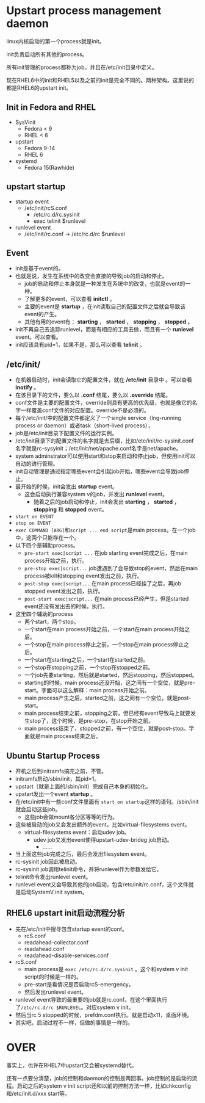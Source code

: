 # Upstart process management daemon

linux内核启动的第一个process就是init。

init负责启动所有其他的process。

所有init管理的process都称为job，并且在/etc/init目录中定义。

现在RHEL6中的init和RHEL5以及之前的init是完全不同的。两种架构。这里说的都是RHEL6的upstart init。

## Init in Fedora and RHEL

  * SysVinit 
    * Fedora < 9 
    * RHEL < 6 
  * upstart 
    * Fedora 9-14 
    * RHEL 6 
  * systemd 
    * Fedora 15(Rawhide) 

## upstart startup

  * startup event 
    * /etc/init/rcS.conf 
      * /etc/rc.d/rc.sysinit 
      * exec telinit $runlevel 
  * runlevel event 
    * /etc/init/rc.conf -> /etc/rc.d/rc $runlevel 

## Event

  * init是基于event的。 
  * 也就是说，发生在系统中的改变会直接的导致job的启动和停止。 
    * job的启动和停止本身就是一种发生在系统中的改变，也就是event的一种。 
    * 了解更多的event，可以查看 **initctl** 。 
    * 主要的event是 **startup** ，在init读取自己的配置文件之后就会导致该event的产生。 
    * 其他有用的event有： **starting** ， **started** ， **stopping** ， **stopped** 。 
  * init不再自己去追踪runlevel，而是有相应的工具去做，而且有一个 **runlevel** event。可以查看。 
  * init应该具有pid=1，如果不是，那么可以查看 **telinit** 。 

## /etc/init/

  * 在机器启动时，init会读取它的配置文件，就在 **/etc/init** 目录中 。可以查看 **inotify** 。 
  * 在该目录下的文件，要么以 **.conf** 结尾，要么以 **.override** 结尾。 
  * conf文件是主要的配置文件，override则具有更高的优先级，也就是像它的名字一样覆盖conf文件的对应配置。override不是必须的。 
  * 每个/etc/init/中的配置文件都定义了一个single service（lng-running process or daemon）或者task（short-lived process）， 
  * job是/etc/init目录下配置文件的运行实例。 
  * /etc/init目录下的配置文件的名字就是去后缀，比如/etc/init/rc-sysinit.conf名字就是rc-sysyinit；/etc/init/net/apache.conf名字是net/apache。 
  * system adminstrator可以使用start和stop来启动和停止job，但使用init可以自动的进行管理。 
  * init自动管理是通过指定哪些event会引起job开始，哪些event会导致job停止。 
  * 最开始的时候，init会发出 **startup** event。 
    * 这会启动执行兼容system v的job，并发出 **runlevel** event。 
      * 随着之后的job启动和停止，init会发出 **starting** ， **started** ， **stopping** 和 **stopped** event。 
  * `start on EVENT`
  * `stop on EVENT`
  * `exec COMMAND [ARG]`和`script ... end script`是main process。在一个job中，这两个只能存在一个。 
  * 以下四个是辅助process。 
    * `pre-start exec|script ...` 在job starting event完成之后，在main process开始之前，执行。 
    * `pre-stop exec|script...` job遭遇到了会导致stop的event，然后在main process被kill和stopping event发出之前，执行。 
    * `post-stop exec|script...` 在main process已经挂了之后，再job stopped event发出之前，执行。 
    * `post-start exec|script...` 在main process已经产生，但是started event还没有发出去的时候，执行。 
  * 这里四个辅助的process 
    * 两个start，两个stop。 
    * 一个start在main process开始之前，一个start在main process开始之后。 
    * 一个stop在main process停止之前，一个stop在main process停止之后。 
    * 一个start在starting之后，一个start在started之前。 
    * 一个stop在stopping之前，一个stop在stopped之前。 
    * 一个job先要starting，然后就是started，然后stopping，然后stopped。 
    * starting的时候，main process还没开始，这之间有一个空位，就是pre-start。字面可以这么解释：main process开始之前。 
    * main process产生之后，started之前，这之间有一个空位，就是post-start。 
    * main process结束之前，stopping之前，但已经有event导致马上就要发生stop了，这个时候，是pre-stop，在stop开始之前。 
    * main process结束了，stopped之前，有一个空位，就是post-stop。字面就是main process结束之后。 

## Ubuntu Startup Process

  * 开机之后到initramfs搞完之前，不管。 
  * initramfs启动/sbin/init，其pid=1。 
  * upstart（就是上面的/sbin/init）完成自己本身的初始化。 
  * upstart发出一个event **startup** 。 
  * 在/etc/init中有一些conf文件里面有 `start on startup`这样的语句。/sbin/init就会启动这些job。 
    * 这些job会做mount各分区等等的行为。 
  * 这些被启动的job又会发出额外的event。比如virtual-filesystems event。 
    * virtual-filesystems event：启动udev job。 
      * udev job又发出event使得upstart-udev-brideg job启动。 
        * …… 
  * 当上面这些job完成之后，最后会发出filesystem event。 
  * rc-sysinit job因此被启动。 
  * rc-sysinit job调用telinit命令，并将runlevel作为参数发给它。 
  * telinit命令发出runlevel event。 
  * runlevel event又会导致其他的job启动，包含/etc/init/rc.conf，这个文件就是启动SystemV init system。 

## RHEL6 upstart init启动流程分析

  * 先在/etc/init中搜寻包含startup event的conf。 
    * rcS.conf 
    * readahead-collector.conf 
    * readahead.conf 
    * readahead-disable-services.conf 
  * rcS.conf 
    * main process是 `exec /etc/rc.d/rc.sysinit` 。这个和system v init script的时候是一样的。 
    * pre-start是看情况是否启动rcS-emergency。 
    * 然后发出runlevel event。 
  * runlevel event导致的最重要的job就是rc.conf。在这个里面执行了`/etc/rc.d/rc $RUNLEVEL`。对应system v init。 
  * 然后当rc 5 stopped的时候，prefdm.conf执行。就是启动x11，桌面环境。 
  * 其实吧，启动过程不一样，但做的事情是一样的。 

# OVER

事实上，也许在RHEL7中upstart又会被systemd替代。

还有一点要分清楚，job的控制和daemon的控制是两回事。job控制的是启动的流程。启动之后的system v init
script还和以前的控制方法一样，比如chkconfig和/etc/init.d/xxx start等。

